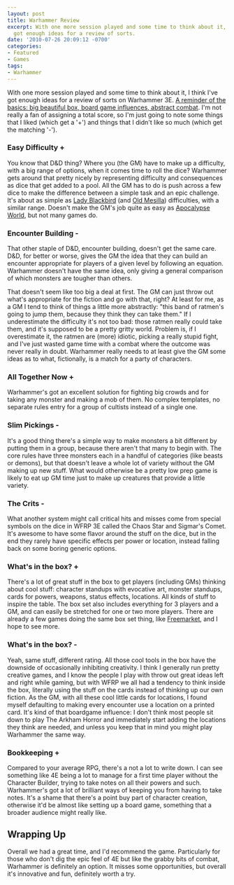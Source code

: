 ```yaml
---
layout: post
title: Warhammer Review
excerpt: With one more session played and some time to think about it, I think I've
  got enough ideas for a review of sorts.
date: '2010-07-26 20:09:12 -0700'
categories:
- Featured
- Games
tags:
- Warhammer
---
```

With one more session played and some time to think about it, I think I've got enough ideas for a review of sorts on Warhammer 3E. <a href="http://www.latorra.org/2010/07/05/thoughts-on-warhammer-frp-3e/">A reminder of the basics: big beautiful box, board game influences, abstract combat</a>. I'm not really a fan of assigning a total score, so I'm just going to note some things that I liked (which get a '+') and things that I didn't like so much (which get the matching '-').

### Easy Difficulty +
You know that D&amp;D thing? Where you (the GM) have to make up a difficulty, with a big range of options, when it comes time to roll the dice? Warhammer gets around that pretty nicely by representing difficulty and consequences as dice that get added to a pool. All the GM has to do is push across a few dice to make the difference between a simple task and an epic challenge. It's about as simple as <a href="http://www.onesevendesign.com/ladyblackbird/" target="_blank">Lady Blackbird</a> (and <a href="http://www.latorra.org/old-mesilla/" target="_blank">Old Mesilla</a>) difficulties, with a similar range. Doesn't make the GM's job quite as easy as <a href="http://www.lumpley.com/apocalypse/" target="_blank">Apocalypse World</a>, but not many games do.

### Encounter Building -
That other staple of D&amp;D, encounter building, doesn't get the same care. D&amp;D, for better or worse, gives the GM the idea that they can build an encounter appropriate for players of a given level by following an equation. Warhammer doesn't have the same idea, only giving a general comparison of which monsters are tougher than others.

That doesn't seem like too big a deal at first. The GM can just throw out what's appropriate for the fiction and go with that, right? At least for me, as a GM I tend to think of things a little more abstractly: "this band of ratmen's going to jump them, because they think they can take them." If I underestimate the difficulty it's not too bad: those ratmen really could take them, and it's supposed to be a pretty gritty world. Problem is, if I overestimate it, the ratmen are (more) idiotic, picking a really stupid fight, and I've just wasted game time with a combat where the outcome was never really in doubt. Warhammer really needs to at least give the GM some ideas as to what, fictionally, is a match for a party of characters.

### All Together Now +
Warhammer's got an excellent solution for fighting big crowds and for taking any monster and making a mob of them. No complex templates, no separate rules entry for a group of cultists instead of a single one.

### Slim Pickings -
It's a good thing there's a simple way to make monsters a bit different by putting them in a group, because there aren't that many to begin with. The core rules have three monsters each in a handful of categories (like beasts or demons), but that doesn't leave a whole lot of variety without the GM making up new stuff. What would otherwise be a pretty low prep game is likely to eat up GM time just to make up creatures that provide a little variety.

### The Crits -
What another system might call critical hits and misses come from special symbols on the dice in WFRP 3E called the Chaos Star and Sigmar's Comet. It's awesome to have some flavor around the stuff on the dice, but in the end they rarely have specific effects per power or location, instead falling back on some boring generic options.

### What's in the box? +
There's a lot of great stuff in the box to get players (including GMs) thinking about cool stuff: character standups with evocative art, monster standups, cards for powers, weapons, status effects, locations. All kinds of stuff to inspire the table. The box set also includes everything for 3 players and a GM, and can easily be stretched for one or two more players. There are already a few games doing the same box set thing, like <a href="http://projectdonut.com/">Freemarket</a>, and I hope to see more.

### What's in the box? -
Yeah, same stuff, different rating. All those cool tools in the box have the downside of occasionally inhibiting creativity. I think I generally run pretty creative games, and I know the people I play with throw out great ideas left and right while gaming, but with WFRP we all had a tendency to think inside the box, literally using the stuff on the cards instead of thinking up our own fiction. As the GM, with all these cool little cards for locations, I found myself defaulting to making every encounter use a location on a printed card. It's kind of that boardgame influence: I don't think most people sit down to play The Arkham Horror and immediately start adding the locations they think are needed, and unless you keep that in mind you might play Warhammer the same way.

### Bookkeeping +
Compared to your average RPG, there's a not a lot to write down. I can see something like 4E being a lot to manage for a first time player without the Character Builder, trying to take notes on all their powers and such. Warhammer's got a lot of brilliant ways of keeping you from having to take notes. It's a shame that there's a point buy part of character creation, otherwise it'd be almost like setting up a board game, something that a broader audience might really like.

## Wrapping Up
Overall we had a great time, and I'd recommend the game. Particularly for those who don't dig the epic feel of 4E but like the grabby bits of combat, Warhammer is definitely an option. It misses some opportunities, but overall it's innovative and fun, definitely worth a try.
